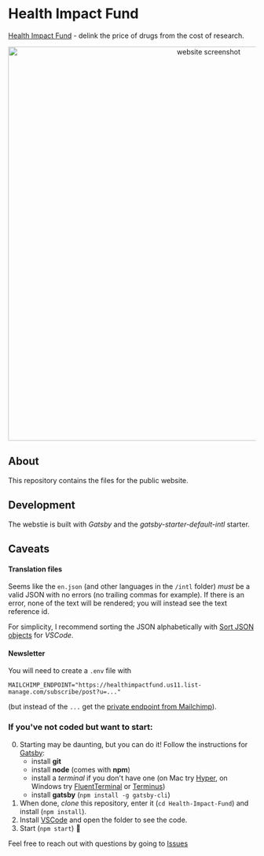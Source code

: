 # Health Impact Fund

[Health Impact Fund](https://healthimpactfund.org) - delink the price of drugs from the cost of research.

<p align="center">
  <img width="800" alt="website screenshot" src="https://user-images.githubusercontent.com/17264277/69742656-23228a00-110b-11ea-9c3e-aeec4e5ac7a7.png">
</p>

## About

This repository contains the files for the public website.

## Development

The webstie is built with _Gatsby_ and the _gatsby-starter-default-intl_ starter.

## Caveats

#### Translation files

Seems like the `en.json` (and other languages in the `/intl` folder) _must_ be a valid JSON with no errors (no trailing commas for example). If there is an error, none of the text will be rendered; you will instead see the text reference id.

For simplicity, I recommend sorting the JSON alphabetically with [Sort JSON objects](https://marketplace.visualstudio.com/items?itemName=richie5um2.vscode-sort-json) for _VSCode_.

#### Newsletter

You will need to create a `.env` file with

```env
MAILCHIMP_ENDPOINT="https://healthimpactfund.us11.list-manage.com/subscribe/post?u=..."
```

(but instead of the `...` get the [private endpoint from Mailchimp](https://www.gatsbyjs.com/plugins/gatsby-plugin-mailchimp/#mailchimp-endpoint)).


### If you've not coded but want to start:

0. Starting may be daunting, but you can do it! Follow the instructions for [Gatsby](https://www.gatsbyjs.org/tutorial/part-zero/):
   - install **git**
   - install **node** (comes with **npm**)
   - install a _terminal_ if you don't have one (on Mac try [Hyper](https://hyper.is), on Windows try [FluentTerminal](https://github.com/felixse/FluentTerminal) or [Terminus](https://github.com/Eugeny/terminus))
   - install **gatsby** (`npm install -g gatsby-cli`)
1. When done, _clone_ this repository, enter it (`cd Health-Impact-Fund`) and install (`npm install`).
2. Install [VSCode](https://code.visualstudio.com) and open the folder to see the code.
3. Start (`npm start`) 🎉

Feel free to reach out with questions by going to [Issues](https://github.com/whyboris/Health-Impact-Fund/issues)
